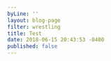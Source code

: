 ```yaml
---
byLine: ''
layout: blog-page
filter: wrestling
title: Test
date: 2018-06-15 20:43:53 -0400
published: false
---
```

